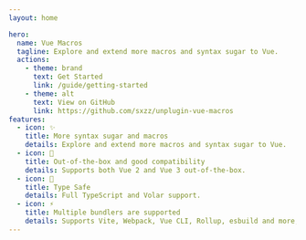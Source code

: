 ```yaml
---
layout: home

hero:
  name: Vue Macros
  tagline: Explore and extend more macros and syntax sugar to Vue.
  actions:
    - theme: brand
      text: Get Started
      link: /guide/getting-started
    - theme: alt
      text: View on GitHub
      link: https://github.com/sxzz/unplugin-vue-macros
features:
  - icon: ✨
    title: More syntax sugar and macros
    details: Explore and extend more macros and syntax sugar to Vue.
  - icon: 💚
    title: Out-of-the-box and good compatibility
    details: Supports both Vue 2 and Vue 3 out-of-the-box.
  - icon: 🦾
    title: Type Safe
    details: Full TypeScript and Volar support.
  - icon: ⚡️
    title: Multiple bundlers are supported
    details: Supports Vite, Webpack, Vue CLI, Rollup, esbuild and more, powered by unplugin.
---
```


